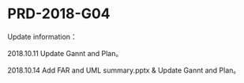# PRD-2018-G04



Update information：

2018.10.11 Update Gannt and Plan。

2018.10.14 Add  FAR and UML summary.pptx & Update Gannt and Plan。